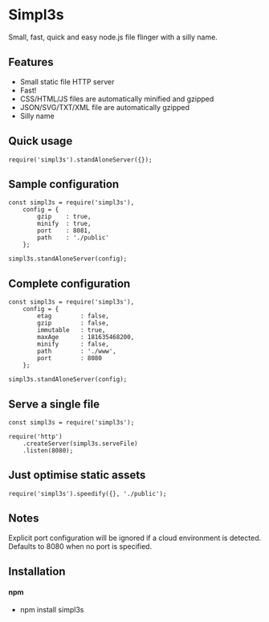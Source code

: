 # Simpl3s

Small, fast, quick and easy node.js file flinger with a silly name.

## Features
* Small static file HTTP server
* Fast!
* CSS/HTML/JS files are automatically minified and gzipped
* JSON/SVG/TXT/XML file are automatically gzipped
* Silly name

## Quick usage
    require('simpl3s').standAloneServer({});


## Sample configuration
    const simpl3s = require('simpl3s'),
        config = {
            gzip    : true,
            minify  : true,
            port    : 8081,
            path    : './public'
        };

    simpl3s.standAloneServer(config);


## Complete configuration
    const simpl3s = require('simpl3s'),
        config = {
            etag        : false,
            gzip        : false,
            immutable   : true,
            maxAge      : 181635468200,
            minify      : false,
            path        : './www',
            port        : 8080
        };

    simpl3s.standAloneServer(config);


## Serve a single file
    const simpl3s = require('simpl3s');

    require('http')
        .createServer(simpl3s.serveFile)
        .listen(8080);


## Just optimise static assets

    require('simpl3s').speedify({}, './public');


## Notes
Explicit port configuration will be ignored if a cloud environment is detected. Defaults to 8080 when no port is specified.

## Installation

#### npm
* npm install simpl3s